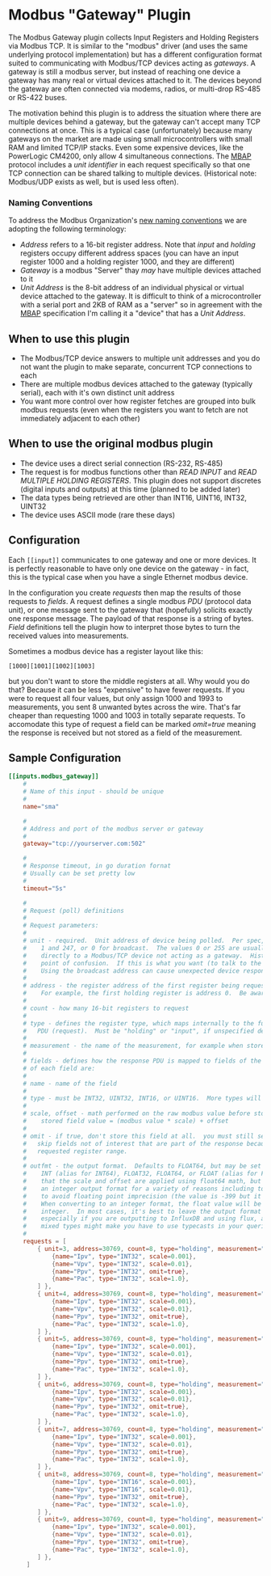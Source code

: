 # Modbus "Gateway" Plugin

The Modbus Gateway plugin collects Input Registers and Holding
Registers via Modbus TCP.  It is similar to the "modbus" driver (and uses the same
underlying protocol implementation) but has a different configuration format suited to
communicating with Modbus/TCP devices acting as _gateways_. A gateway is still a modbus server,
but instead of reaching one device a gateway has many real or virtual devices attached to it.
The devices beyond the gateway are often connected via modems, radios, or multi-drop RS-485
or RS-422 buses.

The motivation behind this plugin is to address the situation where there are multiple devices
behind a gateway, but the gateway can't accept many TCP connections at once.  This is
a typical case (unfortunately) because many gateways on the market are made using
small microcontrollers with small RAM and limited TCP/IP stacks.  Even some
expensive devices, like the PowerLogic CM4200, only allow 4 simultaneous connections.
The [MBAP](https://modbus.org/docs/Modbus_Messaging_Implementation_Guide_V1_0b.pdf)
protocol includes a _unit identifier_ in each request specifically so that one TCP
connection can be shared talking to multiple devices.  (Historical note: Modbus/UDP exists
as well, but is used less often).

### Naming Conventions

To address the Modbus Organization's
[new naming conventions](https://modbus.org/docs/Client-ServerPR-07-2020-final.docx.pdf)
we are adopting the following terminology:

 - _Address_ refers to a 16-bit register address.  Note that _input_ and _holding_ registers
    occupy different address spaces (you can have an input register 1000 and a holding
    register 1000, and they are different)
 - _Gateway_ is a modbus "Server" thay _may_ have multiple devices attached to it
 - _Unit Address_ is the 8-bit address of an individual physical or virtual device
    attached to the gateway.  It is difficult to think of a microcontroller with a
    serial port and 2KB of RAM as a "server" so in agreement with the
    [MBAP](https://modbus.org/docs/Modbus_Messaging_Implementation_Guide_V1_0b.pdf)
    specification I'm calling it a "device" that has a _Unit Address_.


## When to use this plugin

 - The Modbus/TCP device answers to multiple unit addresses and you
   do not want the plugin to make separate, concurrent TCP connections to each  
 - There are multiple modbus devices attached to the gateway (typically serial),
   each with it's own distinct unit address
 - You want more control over how register fetches are grouped into
   bulk modbus requests (even when the registers you want to fetch are not
   immediately adjacent to each other)

## When to use the original modbus plugin

 - The device uses a direct serial connection (RS-232, RS-485)
 - The request is for modbus functions other than _READ INPUT_ and
   _READ MULTIPLE HOLDING REGISTERS_.  This plugin does not support discretes
   (digital inputs and outputs) at this time (planned to be added later)
 - The data types being retrieved are other than INT16, UINT16, INT32, UINT32
 - The device uses ASCII mode (rare these days)
  
 ## Configuration

Each `[[input]]` communicates to one gateway and one or more devices.  It is
perfectly reasonable to have only one device on the gateway - in fact, this
is the typical case when you have a single Ethernet modbus device.

In the configuration you create _requests_ then map the results of those requests
to _fields_.  A request defines a single modbus _PDU_ (protocol data unit), or one message
sent to the gateway that (hopefully) solicits exactly one response message.  The payload of
that response is a string of bytes.  _Field_ definitions tell the plugin how to interpret
those bytes to turn the received values into measurements.

Sometimes a modbus device has a register layout like this:

`[1000][1001][1002][1003]`

but you don't want to store the middle registers at all.  Why would you do that? Because it
can be less "expensive" to have fewer requests.  If you were to request all four values,
but only assign 1000 and 1993 to measurements, you sent 8 unwanted bytes across the
wire.  That's far cheaper than requesting 1000 and 1003 in totally separate requests.
To accomodate this type of request a field can be marked _omit=true_ meaning the
response is received but not stored as a field of the measurement. 

## Sample Configuration
```toml
[[inputs.modbus_gateway]]
    #
    # Name of this input - should be unique
    #
    name="sma"

    #
    # Address and port of the modbus server or gateway
    #
    gateway="tcp://yourserver.com:502"

    #
    # Response timeout, in go duration fornat
    # Usually can be set pretty low
    #
    timeout="5s"

    #
    # Request (poll) definitions
    #
    # Request parameters:
    #
    # unit - required.  Unit address of device being polled.  Per spec, the value is between
    #    1 and 247, or 0 for broadcast.  The values 0 or 255 are usually accepted to communicate
    #    directly to a Modbus/TCP device not acting as a gateway.  Historically this has been a
    #    point of confusion.  If this is what you want (to talk to the gateway itself), try 255 first.
    #    Using the broadcast address can cause unexpected device responses.
    #
    # address - the register address of the first register being requested.  This address is zero-based.
    #    For example, the first holding register is address 0.  Be aware that some documentation
    #
    # count - how many 16-bit registers to request
    #
    # type - defines the register type, which maps internally to the function code used to the
    #   PDU (request).  Must be "holding" or "input", if unspecified defaults to "holding"
    #
    # measurement - the name of the measurement, for example when stored in influx
    #
    # fields - defines how the response PDU is mapped to fields of the measurement.  Attributes
    # of each field are:
    #
    # name - name of the field
    #
    # type - must be INT32, UINT32, INT16, or UINT16.  More types will be added in the future.
    #
    # scale, offset - math performed on the raw modbus value before storing.
    #    stored field value = (modbus value * scale) + offset
    #
    # omit - if true, don't store this field at all.  you must still set a 'type'.  Use this to
    #   skip fields not of interest that are part of the response because they are within the
    #   requested register range.
    #
    # outfmt - the output format.  Defaults to FLOAT64, but may be set to INT32, INT64,
    #    INT (alias for INT64), FLOAT32, FLOAT64, or FLOAT (alias for FLOAT64).  Note
    #    that the scale and offset are applied using float64 math, but you may specify
    #    an integer output format for a variety of reasons including to save space and
    #    to avoid floating point imprecision (the value is -399 but it is written as -398.9999 ...)
    #    When converting to an integer format, the float value will be rounded to the nearest
    #    integer.  In most cases, it's best to leave the output format at the default (float64)
    #    especially if you are outputting to InfluxDB and using flux, as having fields of
    #    mixed types might make you have to use typecasts in your queries.
    #
    requests = [
        { unit=3, address=30769, count=8, type="holding", measurement="pv1", fields = [
            {name="Ipv", type="INT32", scale=0.001},
            {name="Vpv", type="INT32", scale=0.01},
            {name="Ppv", type="INT32", omit=true},
            {name="Pac", type="INT32", scale=1.0},
        ] },
        { unit=4, address=30769, count=8, type="holding", measurement="pv2", fields = [
            {name="Ipv", type="INT32", scale=0.001},
            {name="Vpv", type="INT32", scale=0.01},
            {name="Ppv", type="INT32", omit=true},
            {name="Pac", type="INT32", scale=1.0},
        ] },
        { unit=5, address=30769, count=8, type="holding", measurement="pv3", fields = [
            {name="Ipv", type="INT32", scale=0.001},
            {name="Vpv", type="INT32", scale=0.01},
            {name="Ppv", type="INT32", omit=true},
            {name="Pac", type="INT32", scale=1.0},
        ] },
        { unit=6, address=30769, count=8, type="holding", measurement="pv4", fields = [
            {name="Ipv", type="INT32", scale=0.001},
            {name="Vpv", type="INT32", scale=0.01},
            {name="Ppv", type="INT32", omit=true},
            {name="Pac", type="INT32", scale=1.0},
        ] },
        { unit=7, address=30769, count=8, type="holding", measurement="pv5", fields = [
            {name="Ipv", type="INT32", scale=0.001},
            {name="Vpv", type="INT32", scale=0.01},
            {name="Ppv", type="INT32", omit=true},
            {name="Pac", type="INT32", scale=1.0},
        ] },
        { unit=8, address=30769, count=8, type="holding", measurement="pv6", fields = [
            {name="Ipv", type="INT16", scale=0.001},
            {name="Vpv", type="INT16", scale=0.01},
            {name="Ppv", type="INT32", omit=true},
            {name="Pac", type="INT32", scale=1.0},
        ] },
        { unit=9, address=30769, count=8, type="holding", measurement="pv7", fields = [
            {name="Ipv", type="INT32", scale=0.001},
            {name="Vpv", type="INT32", scale=0.01},
            {name="Ppv", type="INT32", omit=true},
            {name="Pac", type="INT32", scale=1.0},
        ] },
     ]
```
